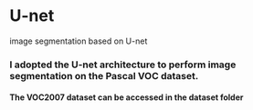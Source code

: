 # U-net
image segmentation based on U-net
### I adopted the **U-net** architecture to perform image segmentation on the **Pascal VOC** dataset.
#### The VOC2007 dataset can be accessed in the dataset folder
